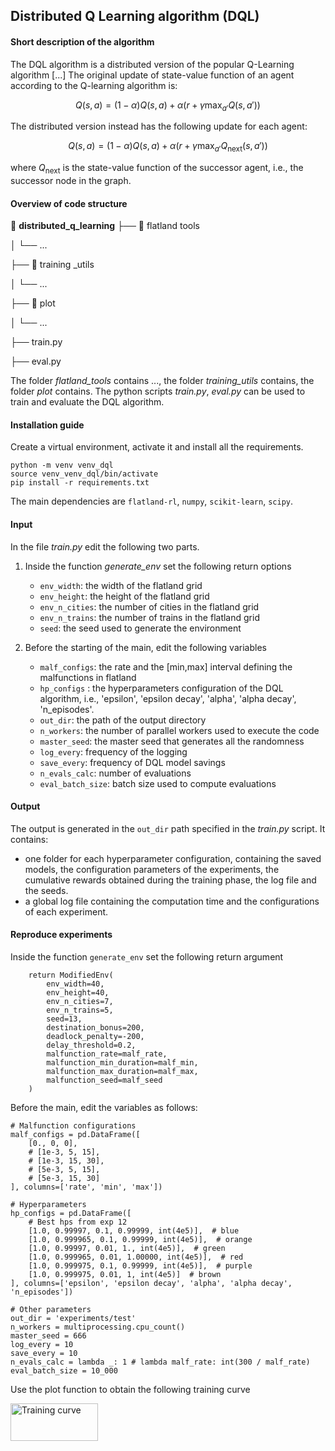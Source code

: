 ## Distributed Q Learning algorithm (DQL)

#### Short description of the algorithm
The DQL algorithm is a distributed version of the popular Q-Learning algorithm [...]
The original update of state-value function of an agent according to the Q-learning algorithm is:

$$
Q(s,a) = (1-\alpha) Q(s,a) + \alpha(r + \gamma\max_{a'} Q(s,a'))
$$

The distributed version instead has the following update for each agent:

$$
Q(s,a) = (1-\alpha) Q(s,a) + \alpha(r + \gamma\max_{a'} Q_{\text{next}}(s,a'))
$$

where $Q_{\text{next}}$ is the state-value function of the successor agent, i.e., the successor node in the graph.


#### Overview of code structure
:open_file_folder: **distributed_q_learning**
├── :open_file_folder: flatland tools

│   └── ...

├── :open_file_folder: training _utils

│   └── ...

├── :open_file_folder: plot

│   └── ...

├── train.py

├── eval.py

The folder *flatland_tools* contains ..., the folder *training_utils* contains, the folder *plot* contains.
The python scripts *train.py*, *eval.py* can be used to train and evaluate the DQL algorithm.


#### Installation guide
Create a virtual environment, activate it and install all the requirements.

```commandline
python -m venv venv_dql
source venv_venv_dql/bin/activate
pip install -r requirements.txt
```

The main dependencies are `flatland-rl`, `numpy`, `scikit-learn`, `scipy`.


#### Input
In the file *train.py* edit the following two parts.

1) Inside the function *generate_env* set the following return options
    - `env_width`: the width of the flatland grid
    - `env_height`: the height of the flatland grid
    - `env_n_cities`: the number of cities in the flatland grid
    - `env_n_trains`: the number of trains in the flatland grid
    - `seed`: the seed used to generate the environment

2) Before the starting of the main, edit the following variables
    - `malf_configs`: the rate and the [min,max] interval defining the malfunctions in flatland
    - `hp_configs` : the hyperparameters configuration of the DQL algorithm, i.e., 'epsilon', 'epsilon decay', 'alpha', 'alpha decay', 'n_episodes'.
    - `out_dir`: the path of the output directory
    - `n_workers`: the number of parallel workers used to execute the code
    - `master_seed`: the master seed that generates all the randomness
    - `log_every`: frequency of the logging
    - `save_every`: frequency of DQL model savings
    - `n_evals_calc`: number of evaluations
    - `eval_batch_size`: batch size used to compute evaluations


#### Output
The output is generated in the `out_dir` path specified in the *train.py* script.
It contains:
- one folder for each hyperparameter configuration, containing the saved models, the configuration parameters of the experiments, the cumulative rewards obtained during the training phase, the log file and the seeds.
- a global log file containing the computation time and the configurations of each experiment.


#### Reproduce experiments
Inside the function `generate_env` set the following return argument

```commandline
    return ModifiedEnv(
        env_width=40,
        env_height=40,
        env_n_cities=7,
        env_n_trains=5,
        seed=13,
        destination_bonus=200,
        deadlock_penalty=-200,
        delay_threshold=0.2,
        malfunction_rate=malf_rate,
        malfunction_min_duration=malf_min,
        malfunction_max_duration=malf_max,
        malfunction_seed=malf_seed
    )
```

Before the main, edit the variables as follows:

```commandline
# Malfunction configurations
malf_configs = pd.DataFrame([
    [0., 0, 0],
    # [1e-3, 5, 15],
    # [1e-3, 15, 30],
    # [5e-3, 5, 15],
    # [5e-3, 15, 30]
], columns=['rate', 'min', 'max'])

# Hyperparameters
hp_configs = pd.DataFrame([
    # Best hps from exp 12
    [1.0, 0.99997, 0.1, 0.99999, int(4e5)],  # blue
    [1.0, 0.999965, 0.1, 0.99999, int(4e5)],  # orange
    [1.0, 0.99997, 0.01, 1., int(4e5)],  # green
    [1.0, 0.999965, 0.01, 1.00000, int(4e5)],  # red
    [1.0, 0.999975, 0.1, 0.99999, int(4e5)],  # purple
    [1.0, 0.999975, 0.01, 1, int(4e5)]  # brown
], columns=['epsilon', 'epsilon decay', 'alpha', 'alpha decay', 'n_episodes'])

# Other parameters
out_dir = 'experiments/test'
n_workers = multiprocessing.cpu_count()
master_seed = 666
log_every = 10
save_every = 10
n_evals_calc = lambda _: 1 # lambda malf_rate: int(300 / malf_rate)
eval_batch_size = 10_000
```

Use the plot function to obtain the following training curve

<img alt="Training curve" src="/plot/training.png" height=60px width=140px>

